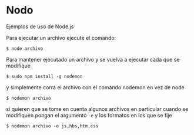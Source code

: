 # Nodo

Ejemplos de uso de Node.js

Para ejecutar un archivo ejecute el comando:
```
$ node archivo
```
Para mantener ejecutado un archivo y se vuelva a ejecutar cada que se modifique

```
$ sudo npm install -g nodemon
```

y simplemente corra el archivo con el comando nodemon en vez de node
```
$ nodemon archivo
```

si quieren que se tome en cuenta algunos archivos en particular cuando se modifiquen pongan el argumento `-e` y los formatos en los que se fije
```
$ nodemon archivo -e js,hbs,htm,css
```